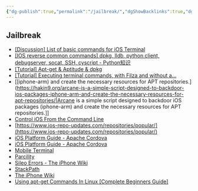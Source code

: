 ```yaml
---
{"dg-publish":true,"permalink":"/jailbreak/","dgShowBacklinks":true,"dgShowLocalGraph":true}
---
```



## Jailbreak

- [[Discussion] List of basic commands for iOS Terminal](https://reddit.com/r/jailbreak/comments/95r4ih/discussion_list_of_basic_commands_for_ios_terminal/)
- [[IOS reverse common commands] dpkg, lldb, python client, debugserver, socat, SSH, cyscript - Python知识](https://pythonmana.com/2021/07/20210725150522446S.html)
- [[Tutorial] Apt-get & Aptitude & dpkg](https://www.reddit.com/r/jailbreak/comments/6mgou6/tutorial_aptget_aptitude_dpkg/)
- [[Tutorial] Executing terminal commands, with Filza and without a...](https://reddit.com/r/jailbreak/comments/pfafuq/tutorial_executing_terminal_commands_with_filza/)
- [[iphone-arm) and create the necessary resources for APT repositories.](https://hakin9.org/arcane-is-a-simple-script-designed-to-backdoor-ios-packages-iphone-arm-and-create-the-necessary-resources-for-apt-repositories/|Arcane is a simple script designed to backdoor iOS packages (iphone-arm) and create the necessary resources for APT repositories.]]
- [Control iOS From the Command Line](https://www.technorms.com/25404/control-ios-from-command-line)
- [https://www.ios-repo-updates.com/repositories/popular/](https://www.ios-repo-updates.com/repositories/popular/)
- [iOS Platform Guide - Apache Cordova](https://cordova.apache.org/docs/en/10.x/guide/platforms/ios/)
- [iOS Platform Guide - Apache Cordova](https://cordova.apache.org/docs/en/latest/guide/platforms/ios/tools.html)
- [Mobile Terminal](https://iphoneroot.com/tag/mobile-terminal/)
- [Parcility](https://parcility.co/)
- [Sileo Errors - The iPhone Wiki](https://www.theiphonewiki.com/wiki/Sileo_Errors)
- [StackPath](https://www.maketecheasier.com/ultimate-guide-apt-and-apt-get-commands/)
- [The iPhone Wiki](https://theiphonewiki.com/wiki/Main_Page)
- [Using apt-get Commands In Linux [Complete Beginners Guide]](https://itsfoss.com/apt-get-linux-guide/)